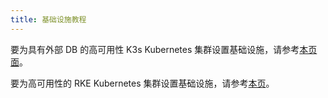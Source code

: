 ```yaml
---
title: 基础设施教程
---
```


要为具有外部 DB 的高可用性 K3s Kubernetes 集群设置基础设施，请参考[本页面](/docs/rancher2/installation/resources/k8s-tutorials/infrastructure-tutorials/infra-for-ha-with-external-db/)。

要为高可用性的 RKE Kubernetes 集群设置基础设施，请参考[本页](/docs/rancher2/installation/resources/k8s-tutorials/infrastructure-tutorials/infra-for-ha/)。
